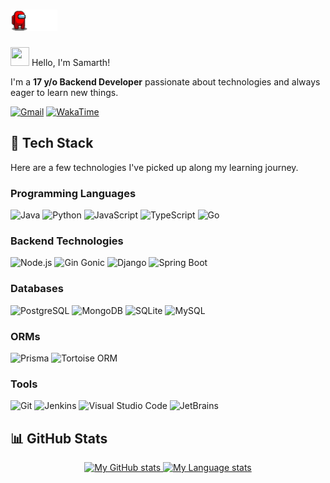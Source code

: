 # <a href="https://zarif.pro/?ref=ghrdme" target="_blank"><img src="https://github.com/zarifpour/assets/blob/main/gifs/imposter.gif?raw=true" alt="imposter" width="75"></a> 
<img src="https://imgur.com/C7PX4kM.gif" height="30px" width="30px"> Hello, I'm Samarth! 

I'm a **17 y/o Backend Developer** passionate about technologies and always eager to learn new things.

[![Gmail](https://img.shields.io/badge/-contact@samarthdev.me-556DB3?style=flat-square&logo=gmail&logoColor=EA4335)](mailto:contact@samarthdev.me) [![WakaTime](https://wakatime.com/badge/user/a3c0ea3a-e236-4de6-a8ed-d2a02ade4265.svg)](https://wakatime.com/@a3c0ea3a-e236-4de6-a8ed-d2a02ade4265)

## 🧰 Tech Stack

Here are a few technologies I've picked up along my learning journey.

### Programming Languages
![Java](https://img.shields.io/badge/-Java-05122A?style=flat&logo=Java&logoColor=FFFFFF)
![Python](https://img.shields.io/badge/-Python-05122A?style=flat&logo=python)
![JavaScript](https://img.shields.io/badge/-JavaScript-05122A?style=flat&logo=javascript)
![TypeScript](https://img.shields.io/badge/-TypeScript-05122A?style=flat&logo=typescript)
![Go](https://img.shields.io/badge/-Go-05122A?style=flat&logo=Go&logoColor=00ADD8)

### Backend Technologies
![Node.js](https://img.shields.io/badge/-Node.js-05122A?style=flat&logo=node.js)
![Gin Gonic](https://img.shields.io/badge/-Gin%20Gonic-05122A?style=flat&logo=go&logoColor=00ADD8)
![Django](https://img.shields.io/badge/-Django-05122A?style=flat&logo=Django&logoColor=FFFFFF)
![Spring Boot](https://img.shields.io/badge/-Spring%20Boot-05122A?style=flat&logo=springboot)

### Databases
![PostgreSQL](https://img.shields.io/badge/-PostgreSQL-05122A?style=flat&logo=postgresql&logoColor=FFFFFF)
![MongoDB](https://img.shields.io/badge/-MongoDB-05122A?style=flat&logo=MongoDB&logoColor=47A248)
![SQLite](https://img.shields.io/badge/-SQLite-05122A?style=flat&logo=SQLite&logoColor=FFFFFF)
![MySQL](https://img.shields.io/badge/-MySQL-05122A?style=flat&logo=mysql)

### ORMs
![Prisma](https://img.shields.io/badge/-Prisma-05122A?style=flat&logo=Prisma&logoColor=FFFFFF)
![Tortoise ORM](https://img.shields.io/badge/-Tortoise%20ORM-05122A?style=flat&logo=tortoise-orm&logoColor=FFFFFF)

### Tools
![Git](https://img.shields.io/badge/-Git-05122A?style=flat&logo=git)
![Jenkins](https://img.shields.io/badge/-Jenkins-05122A?style=flat&logo=jenkins)
![Visual Studio Code](https://img.shields.io/badge/-Visual%20Studio%20Code-05122A?style=flat&logo=visual-studio-code&logoColor=007ACC)
![JetBrains](https://img.shields.io/badge/-JetBrains-05122A?style=flat&logo=jetbrains)

## 📊 GitHub Stats

<div align="center"> 
  <a href="https://github.com/samarth3301#gh-dark-mode-only">
    <img
      src="https://github-readme-stats-steel-omega.vercel.app/api?username=samarth3301&show_icons=true&include_all_commits=true&icon_color=2d77dc&title_color=2d77dc&text_color=ffffff&bg_color=0d1117&hide_border=true&number_format=long&rank_icon=percentile&show=reviews,discussions_started,discussions_answered,prs_merged,prs_merged_percentage#gh-dark-mode-only"
      alt="My GitHub stats"
      height="370"
    />
  </a>
  <a href="https://github.com/samarth3301#gh-dark-mode-only">
    <img
      src="https://github-readme-stats-steel-omega.vercel.app/api/top-langs/?username=samarth3301&layout=pie&icon_color=2d77dc&title_color=2d77dc&text_color=ffffff&bg_color=0d1117&hide_border=true&langs_count=10#gh-dark-mode-only"
      alt="My Language stats"
      height="370"
    />
  </a>
</div>
